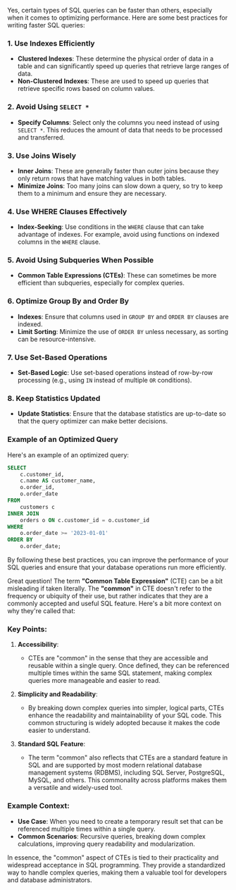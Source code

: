 Yes, certain types of SQL queries can be faster than others, especially when it comes to optimizing performance. Here are some best practices for writing faster SQL queries:

### **1. Use Indexes Efficiently**
- **Clustered Indexes**: These determine the physical order of data in a table and can significantly speed up queries that retrieve large ranges of data.
- **Non-Clustered Indexes**: These are used to speed up queries that retrieve specific rows based on column values.

### **2. Avoid Using `SELECT *`**
- **Specify Columns**: Select only the columns you need instead of using `SELECT *`. This reduces the amount of data that needs to be processed and transferred.

### **3. Use Joins Wisely**
- **Inner Joins**: These are generally faster than outer joins because they only return rows that have matching values in both tables.
- **Minimize Joins**: Too many joins can slow down a query, so try to keep them to a minimum and ensure they are necessary.

### **4. Use WHERE Clauses Effectively**
- **Index-Seeking**: Use conditions in the `WHERE` clause that can take advantage of indexes. For example, avoid using functions on indexed columns in the `WHERE` clause.

### **5. Avoid Using Subqueries When Possible**
- **Common Table Expressions (CTEs)**: These can sometimes be more efficient than subqueries, especially for complex queries.

### **6. Optimize Group By and Order By**
- **Indexes**: Ensure that columns used in `GROUP BY` and `ORDER BY` clauses are indexed.
- **Limit Sorting**: Minimize the use of `ORDER BY` unless necessary, as sorting can be resource-intensive. 

### **7. Use Set-Based Operations**
- **Set-Based Logic**: Use set-based operations instead of row-by-row processing (e.g., using `IN` instead of multiple `OR` conditions).

### **8. Keep Statistics Updated**
- **Update Statistics**: Ensure that the database statistics are up-to-date so that the query optimizer can make better decisions.

### **Example of an Optimized Query**
Here's an example of an optimized query:

```sql
SELECT 
    c.customer_id,
    c.name AS customer_name,
    o.order_id,
    o.order_date
FROM 
    customers c
INNER JOIN 
    orders o ON c.customer_id = o.customer_id
WHERE 
    o.order_date >= '2023-01-01'
ORDER BY 
    o.order_date;
```

By following these best practices, you can improve the performance of your SQL queries and ensure that your database operations run more efficiently.


Great question! The term **"Common Table Expression"** (CTE) can be a bit misleading if taken literally. The **"common"** in CTE doesn't refer to the frequency or ubiquity of their use, but rather indicates that they are a commonly accepted and useful SQL feature. Here's a bit more context on why they're called that:

### Key Points:
1. **Accessibility**:
   - CTEs are "common" in the sense that they are accessible and reusable within a single query. Once defined, they can be referenced multiple times within the same SQL statement, making complex queries more manageable and easier to read.

2. **Simplicity and Readability**:
   - By breaking down complex queries into simpler, logical parts, CTEs enhance the readability and maintainability of your SQL code. This common structuring is widely adopted because it makes the code easier to understand.

3. **Standard SQL Feature**:
   - The term "common" also reflects that CTEs are a standard feature in SQL and are supported by most modern relational database management systems (RDBMS), including SQL Server, PostgreSQL, MySQL, and others. This commonality across platforms makes them a versatile and widely-used tool.

### Example Context:
- **Use Case**: When you need to create a temporary result set that can be referenced multiple times within a single query.
- **Common Scenarios**: Recursive queries, breaking down complex calculations, improving query readability and modularization.

In essence, the "common" aspect of CTEs is tied to their practicality and widespread acceptance in SQL programming. They provide a standardized way to handle complex queries, making them a valuable tool for developers and database administrators.

